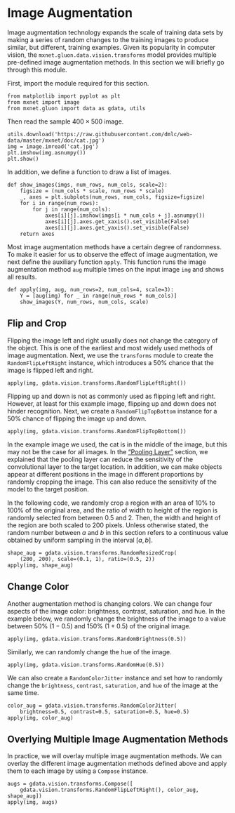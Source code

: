# Image Augmentation

Image augmentation technology expands the scale of
training data sets by making a series of random changes to the training images
to produce similar, but different, training examples. Given its popularity in
computer vision, the `mxnet.gluon.data.vision.transforms` model provides
multiple pre-defined image augmentation methods. In this section we will briefly
go through this module.  

First, import the module required for this section.

```{.python .input  n=1}
from matplotlib import pyplot as plt
from mxnet import image
from mxnet.gluon import data as gdata, utils 
```

Then read the sample $400\times 500$ image.

```{.python .input  n=2}
utils.download('https://raw.githubusercontent.com/dmlc/web-data/master/mxnet/doc/cat.jpg')
img = image.imread('cat.jpg')
plt.imshow(img.asnumpy())
plt.show()
```

In addition, we define a function to draw a list of images.

```{.python .input  n=3}
def show_images(imgs, num_rows, num_cols, scale=2):
    figsize = (num_cols * scale, num_rows * scale)
    _, axes = plt.subplots(num_rows, num_cols, figsize=figsize)
    for i in range(num_rows):
        for j in range(num_cols):
            axes[i][j].imshow(imgs[i * num_cols + j].asnumpy())
            axes[i][j].axes.get_xaxis().set_visible(False)
            axes[i][j].axes.get_yaxis().set_visible(False)
    return axes
```

Most image augmentation methods have a certain degree of randomness. To make it
easier for us to observe the effect of image augmentation, we next define the
auxiliary function `apply`. This function runs the image augmentation method
`aug` multiple times on the input image `img` and shows all results.

```{.python .input  n=4}
def apply(img, aug, num_rows=2, num_cols=4, scale=3):
    Y = [aug(img) for _ in range(num_rows * num_cols)]
    show_images(Y, num_rows, num_cols, scale)
```

## Flip and Crop

Flipping the image left and right usually does not change the
category of the object. This is one of the earliest and most widely used methods
of image augmentation. Next, we use the `transforms` module to create the
`RandomFlipLeftRight` instance, which introduces a 50% chance that the image is
flipped left and right.

```{.python .input  n=5}
apply(img, gdata.vision.transforms.RandomFlipLeftRight())
```

Flipping up and down is not as commonly used as flipping left and right.
However, at least for this example image, flipping up and down does not hinder
recognition. Next, we create a `RandomFlipTopBottom` instance for a 50% chance
of flipping the image up and down.

```{.python .input  n=6}
apply(img, gdata.vision.transforms.RandomFlipTopBottom())
```

In the example image we used, the cat is in the middle of the image, but this
may not be the case for all images. In the [“Pooling
Layer”](../chapter_convolutional-neural-networks/pooling.md) section, we
explained that the pooling layer can reduce the sensitivity of the convolutional
layer to the target location. In addition, we can make objects appear at
different positions in the image in different proportions by randomly cropping
the image. This can also reduce the sensitivity of the model to the target
position.

In the following code, we randomly crop a region with an area of 10%
to 100% of the original area, and the ratio of width to height of the region is
randomly selected from between 0.5 and 2. Then, the width and height of the
region are both scaled to 200 pixels. Unless otherwise stated, the random number
between $a$ and $b$ in this section refers to a continuous value obtained by
uniform sampling in the interval $[a,b]$.

```{.python .input  n=7}
shape_aug = gdata.vision.transforms.RandomResizedCrop(
    (200, 200), scale=(0.1, 1), ratio=(0.5, 2))
apply(img, shape_aug)
```

## Change Color

Another augmentation method is changing colors. We can change
four aspects of the image color: brightness, contrast, saturation, and hue. In
the example below, we randomly change the brightness of the image to a value
between 50% ($1-0.5$) and 150% ($1+0.5$) of the original image.

```{.python .input  n=8}
apply(img, gdata.vision.transforms.RandomBrightness(0.5))
```

Similarly, we can randomly change the hue of the image.

```{.python .input  n=9}
apply(img, gdata.vision.transforms.RandomHue(0.5))
```

We can also create a `RandomColorJitter` instance and set how to randomly change
the `brightness`, `contrast`, `saturation`, and `hue` of the image at the same
time.

```{.python .input  n=10}
color_aug = gdata.vision.transforms.RandomColorJitter(
    brightness=0.5, contrast=0.5, saturation=0.5, hue=0.5)
apply(img, color_aug)
```

## Overlying Multiple Image Augmentation Methods

In practice, we will overlay
multiple image augmentation methods. We can overlay the different image
augmentation methods defined above and apply them to each image by using a
`Compose` instance.

```{.python .input  n=11}
augs = gdata.vision.transforms.Compose([
    gdata.vision.transforms.RandomFlipLeftRight(), color_aug, shape_aug])
apply(img, augs)
```
